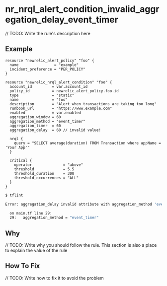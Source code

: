 # nr_nrql_alert_condition_invalid_aggregation_delay_event_timer

// TODO: Write the rule's description here

## Example

```hcl
resource "newrelic_alert_policy" "foo" {
  name                = "example"
  incident_preference = "PER_POLICY"
}

resource "newrelic_nrql_alert_condition" "foo" {
  account_id         = var.account_id
  policy_id          = newrelic_alert_policy.foo.id
  type               = "static"
  name               = "foo"
  description        = "Alert when transactions are taking too long"
  runbook_url        = "https://www.example.com"
  enabled            = var.enabled
  aggregation_window = 60
  aggregation_method = "event_timer"
  aggregation_timer  = 60
  aggregation_delay  = 60 // invalid value!

  nrql {
    query = "SELECT average(duration) FROM Transaction where appName = 'Your App'"
  }

  critical {
    operator              = "above"
    threshold             = 5.5
    threshold_duration    = 300
    threshold_occurrences = "ALL"
  }
}
```

```bash
$ tflint

Error: aggregation_delay invalid attribute with aggregation_method 'event_timer' (nr_synthetics_script_monitor_invalid_aggregation_delay)

  on main.tf line 29:
  29:   aggregation_method = "event_timer"

```

## Why

// TODO: Write why you should follow the rule. This section is also a place to explain the value of the rule

## How To Fix

// TODO: Write how to fix it to avoid the problem
